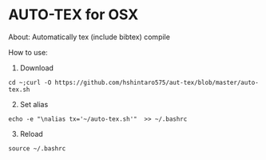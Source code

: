 # AUTO-TEX for OSX
About: Automatically tex (include bibtex) compile

How to use:

1) Download

``cd ~;curl -O https://github.com/hshintaro575/aut-tex/blob/master/auto-tex.sh``

2) Set alias

``echo -e "\nalias tx='~/auto-tex.sh'"  >> ~/.bashrc``

3) Reload

``source ~/.bashrc``
